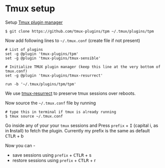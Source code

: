 # Tmux setup 

Setup [Tmux plugin manager](https://github.com/tmux-plugins/tpm)

```
$ git clone https://github.com/tmux-plugins/tpm ~/.tmux/plugins/tpm
```

Now add following lines to `~/.tmux.conf` (create file if not present)

```
# List of plugins
set -g @plugin 'tmux-plugins/tpm'
set -g @plugin 'tmux-plugins/tmux-sensible'

# Initialize TMUX plugin manager (keep this line at the very bottom of tmux.conf)
set -g @plugin 'tmux-plugins/tmux-resurrect'

run -b '~/.tmux/plugins/tpm/tpm'
```

We use [tmux-resurrect](https://github.com/tmux-plugins/tmux-resurrect) to preserve tmux sessions over reboots.

Now source the `~/.tmux.conf` file by running 

```
# type this in terminal if tmux is already running
$ tmux source ~/.tmux.conf
```

Go inside any of your your `tmux` sessions and Press `prefix` + <kbd>I</kbd> (capital i, as in **I**nstall) to fetch
the plugin. Currently my prefix is the same as default <kbd>CTLR</kbd> + b

Now you can - 
 * save sessions using `prefix` + <kbd>CTLR</kbd> + s
 * restore sessions using `prefix` + <kbd>CTLR</kbd> + r

